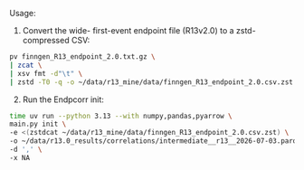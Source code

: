 Usage:

1. Convert the wide- first-event endpoint file (R13v2.0) to a zstd-compressed CSV:
  ```sh
pv finngen_R13_endpoint_2.0.txt.gz \
  | zcat \
  | xsv fmt -d"\t" \
  | zstd -T0 -q -o ~/data/r13_mine/data/finngen_R13_endpoint_2.0.csv.zst
  ```

2. Run the Endpcorr init:
  ```sh
time uv run --python 3.13 --with numpy,pandas,pyarrow \
  main.py init \
  -e <(zstdcat ~/data/r13_mine/data/finngen_R13_endpoint_2.0.csv.zst) \
  -o ~/data/r13.0_results/correlations/intermediate__r13__2026-07-03.parquet \
  -d ',' \
  -x NA
  ```
